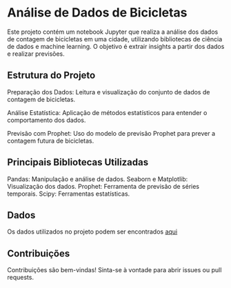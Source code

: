 # Análise de Dados de Bicicletas

Este projeto contém um notebook Jupyter que realiza a análise dos dados de contagem de bicicletas em uma cidade, utilizando bibliotecas de ciência de dados e machine learning. O objetivo é extrair insights a partir dos dados e realizar previsões.

## Estrutura do Projeto

Preparação dos Dados: Leitura e visualização do conjunto de dados de contagem de bicicletas.

Análise Estatística: Aplicação de métodos estatísticos para entender o comportamento dos dados.

Previsão com Prophet: Uso do modelo de previsão Prophet para prever a contagem futura de bicicletas.

## Principais Bibliotecas Utilizadas
Pandas: Manipulação e análise de dados.
Seaborn e Matplotlib: Visualização dos dados.
Prophet: Ferramenta de previsão de séries temporais.
Scipy: Ferramentas estatísticas.


## Dados
Os dados utilizados no projeto podem ser encontrados [aqui](https://raw.githubusercontent.com/alura-cursos/data_science_projeto/refs/heads/main/Dados/bicicletas.csv/)

## Contribuições
Contribuições são bem-vindas! Sinta-se à vontade para abrir issues ou pull requests.

